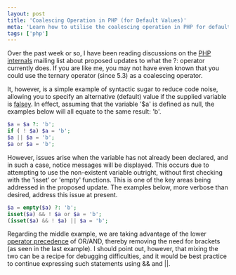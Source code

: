 ```yaml
---
layout: post
title: 'Coalescing Operation in PHP (for Default Values)'
meta: 'Learn how to utilise the coalescing operation in PHP for default values to write cleaner, more efficient code.'
tags: ['php']
---
```


Over the past week or so, I have been reading discussions on the [PHP internals](http://news.php.net/php.internals) mailing list about proposed updates to what the ?: operator currently does.
If you are like me, you may not have even known that you could use the ternary operator (since 5.3) as a coalescing operator.

<!--more-->

It, however, is a simple example of syntactic sugar to reduce code noise, allowing you to specify an alternative (default) value if the supplied variable is [falsey](http://php.net/manual/en/language.types.boolean.php).
In effect, assuming that the variable '$a' is defined as null, the examples below will all equate to the same result: 'b'.

```php
$a = $a ?: 'b';
if ( ! $a) $a = 'b';
$a || $a = 'b';
$a or $a = 'b';
```

However, issues arise when the variable has not already been declared, and in such a case, notice messages will be displayed.
This occurs due to attempting to use the non-existent variable outright, without first checking with the 'isset' or 'empty' functions.
This is one of the key areas being addressed in the proposed update.
The examples below, more verbose than desired, address this issue at present.

```php
$a = empty($a) ?: 'b';
isset($a) && ! $a or $a = 'b';
(isset($a) && ! $a) || $a = 'b';
```

Regarding the middle example, we are taking advantage of the lower [operator precedence](http://php.net/manual/en/language.operators.precedence.php) of OR/AND, thereby removing the need for brackets (as seen in the last example).
I should point out, however, that mixing the two can be a recipe for debugging difficulties, and it would be best practice to continue expressing such statements using && and ||.
